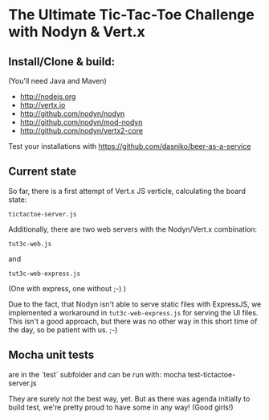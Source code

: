 # The Ultimate Tic-Tac-Toe Challenge with Nodyn & Vert.x

## Install/Clone & build:

(You'll need Java and Maven)

- http://nodejs.org
- http://vertx.io
- http://github.com/nodyn/nodyn
- http://github.com/nodyn/mod-nodyn
- http://github.com/nodyn/vertx2-core

Test your installations with https://github.com/dasniko/beer-as-a-service

## Current state

So far, there is a first attempt of Vert.x JS verticle, calculating the board state:

    tictactoe-server.js

Additionally, there are two web servers with the Nodyn/Vert.x combination:

    tut3c-web.js

and

    tut3c-web-express.js

(One with express, one without ;-) )

Due to the fact, that Nodyn isn't able to serve static files with ExpressJS,
we implemented a workaround in `tut3c-web-express.js` for serving the UI files.
This isn't a good approach, but there was no other way in this short time of the day, so be patient with us. ;-)

## Mocha unit tests

are in the ´test´ subfolder and can be run with:
    mocha test-tictactoe-server.js

They are surely not the best way, yet. But as there was agenda initially to build test,
we're pretty proud to have some in any way! (Good girls!)
